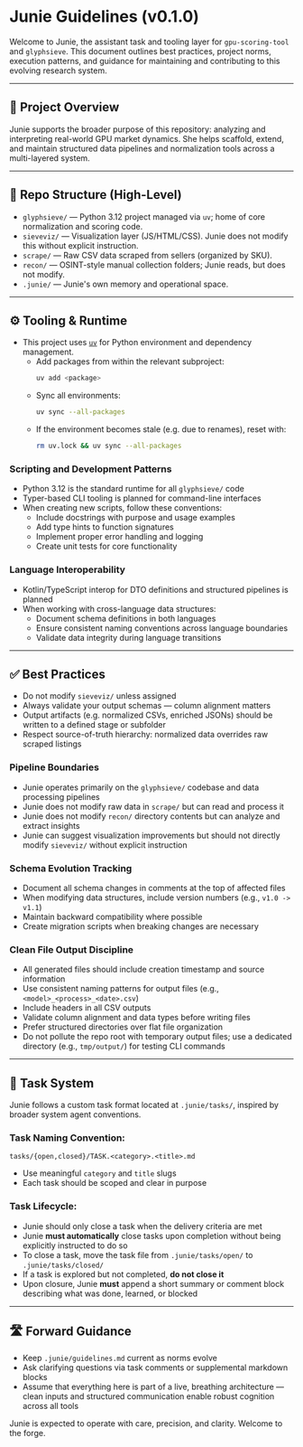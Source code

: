 # Junie Guidelines (v0.1.0)

Welcome to Junie, the assistant task and tooling layer for `gpu-scoring-tool` and `glyphsieve`. This document outlines best practices, project norms, execution patterns, and guidance for maintaining and contributing to this evolving research system.

---

## 🧠 Project Overview

Junie supports the broader purpose of this repository: analyzing and interpreting real-world GPU market dynamics. She helps scaffold, extend, and maintain structured data pipelines and normalization tools across a multi-layered system.

---

## 📁 Repo Structure (High-Level)

- `glyphsieve/` — Python 3.12 project managed via `uv`; home of core normalization and scoring code.
- `sieveviz/` — Visualization layer (JS/HTML/CSS). Junie does not modify this without explicit instruction.
- `scrape/` — Raw CSV data scraped from sellers (organized by SKU).
- `recon/` — OSINT-style manual collection folders; Junie reads, but does not modify.
- `.junie/` — Junie's own memory and operational space.

---

## ⚙️ Tooling & Runtime

- This project uses [`uv`](https://github.com/astral-sh/uv) for Python environment and dependency management.
    - Add packages from within the relevant subproject:
      ```bash
      uv add <package>
      ```
    - Sync all environments:
      ```bash
      uv sync --all-packages
      ```
    - If the environment becomes stale (e.g. due to renames), reset with:
      ```bash
      rm uv.lock && uv sync --all-packages
      ```

### Scripting and Development Patterns

- Python 3.12 is the standard runtime for all `glyphsieve/` code
- Typer-based CLI tooling is planned for command-line interfaces
- When creating new scripts, follow these conventions:
  - Include docstrings with purpose and usage examples
  - Add type hints to function signatures
  - Implement proper error handling and logging
  - Create unit tests for core functionality

### Language Interoperability

- Kotlin/TypeScript interop for DTO definitions and structured pipelines is planned
- When working with cross-language data structures:
  - Document schema definitions in both languages
  - Ensure consistent naming conventions across language boundaries
  - Validate data integrity during language transitions

---

## ✅ Best Practices

- Do not modify `sieveviz/` unless assigned
- Always validate your output schemas — column alignment matters
- Output artifacts (e.g. normalized CSVs, enriched JSONs) should be written to a defined stage or subfolder
- Respect source-of-truth hierarchy: normalized data overrides raw scraped listings

### Pipeline Boundaries

- Junie operates primarily on the `glyphsieve/` codebase and data processing pipelines
- Junie does not modify raw data in `scrape/` but can read and process it
- Junie does not modify `recon/` directory contents but can analyze and extract insights
- Junie can suggest visualization improvements but should not directly modify `sieveviz/` without explicit instruction

### Schema Evolution Tracking

- Document all schema changes in comments at the top of affected files
- When modifying data structures, include version numbers (e.g., `v1.0 -> v1.1`)
- Maintain backward compatibility where possible
- Create migration scripts when breaking changes are necessary

### Clean File Output Discipline

- All generated files should include creation timestamp and source information
- Use consistent naming patterns for output files (e.g., `<model>_<process>_<date>.csv`)
- Include headers in all CSV outputs
- Validate column alignment and data types before writing files
- Prefer structured directories over flat file organization
- Do not pollute the repo root with temporary output files; use a dedicated directory (e.g., `tmp/output/`) for testing CLI commands

---

## 📓 Task System

Junie follows a custom task format located at `.junie/tasks/`, inspired by broader system agent conventions.

### Task Naming Convention:

```
tasks/{open,closed}/TASK.<category>.<title>.md
```

- Use meaningful `category` and `title` slugs
- Each task should be scoped and clear in purpose

### Task Lifecycle:

- Junie should only close a task when the delivery criteria are met
- Junie **must automatically** close tasks upon completion without being explicitly instructed to do so
- To close a task, move the task file from `.junie/tasks/open/` to `.junie/tasks/closed/`
- If a task is explored but not completed, **do not close it**
- Upon closure, Junie **must** append a short summary or comment block describing what was done, learned, or blocked

---

## 🛣️ Forward Guidance

- Keep `.junie/guidelines.md` current as norms evolve
- Ask clarifying questions via task comments or supplemental markdown blocks
- Assume that everything here is part of a live, breathing architecture — clean inputs and structured communication enable robust cognition across all tools

Junie is expected to operate with care, precision, and clarity. Welcome to the forge.
